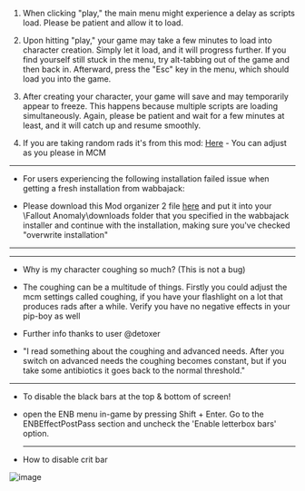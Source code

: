 1. When clicking "play," the main menu might experience a delay as scripts load. Please be patient and allow it to load.

2. Upon hitting "play," your game may take a few minutes to load into character creation. Simply let it load, and it will progress further. If you find yourself still stuck in the menu, try alt-tabbing out of the game and then back in. Afterward, press the "Esc" key in the menu, which should load you into the game.

3. After creating your character, your game will save and may temporarily appear to freeze. This happens because multiple scripts are loading simultaneously. Again, please be patient and wait for a few minutes at least, and it will catch up and resume smoothly.

4. If you are taking random rads it's from this mod: [Here](https://www.nexusmods.com/fallout4/mods/67336) - You can adjust as you please in MCM

---

* For users experiencing the following installation failed issue when getting a fresh installation from wabbajack: 

* Please download this Mod organizer 2 file [here](https://github.com/ModOrganizer2/modorganizer/releases/download/v2.4.4/Mod.Organizer-2.4.4.7z)
and put it into your \Fallout Anomaly\downloads folder that you specified in the wabbajack installer and continue with the installation, making sure you've checked "overwrite installation" 

---


---

* Why is my character coughing so much? (This is not a bug)

* The coughing can be a multitude of things. Firstly you could adjust the mcm settings called coughing, if you have your flashlight on a lot that produces rads after a while. Verify you have no negative effects in your pip-boy as well

* Further info thanks to user @detoxer 

* "I read something about the coughing and advanced needs.  After you switch on advanced needs the coughing becomes constant, but if you take some antibiotics it goes back to the normal threshold." 

---

* To disable the black bars at the top & bottom of screen!

* open the ENB menu in-game by pressing Shift + Enter. Go to the ENBEffectPostPass section and uncheck the 'Enable letterbox bars' option.

  ---

* How to disable crit bar

 ![image](https://github.com/NomadsReach/Fallout-Anomaly/assets/144523850/8402d12f-1f23-4a9a-8b98-cafb524d1752)
